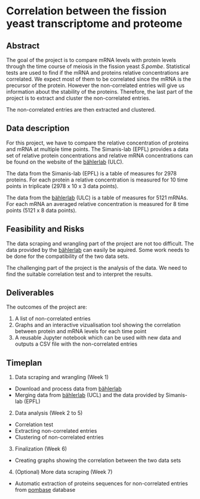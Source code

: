 # Correlation between the fission yeast transcriptome and proteome
## Abstract
The goal of the project is to compare mRNA levels with protein levels through the time course of meiosis in the fission yeast *S.pombe*. Statistical tests are used to find if the mRNA and proteins relative concentrations are correlated. We expect most of them to be correlated since the mRNA is the precursor of the protein. However the non-correlated entries will give us information about the stability of the proteins. Therefore, the last part of the project is to extract and cluster the non-correlated entries.

The non-correlated entries are then extracted and clustered.

## Data description
For this project, we have to compare the relative concentration of proteins and mRNA at multiple time points. The Simanis-lab (EPFL) provides a data set of relative protein concentrations and relative mRNA concentrations can be found on the website of the <a href="http://bahlerweb.cs.ucl.ac.uk/projects/sexualdifferentiation/meiosis/">bählerlab</a> (ULC). 

The data from the Simanis-lab (EPFL) is a table of measures for 2978 proteins. For each protein a relative concentration is measured for 10 time points in triplicate (2978 x 10 x 3 data points).

The data from the <a href="http://bahlerweb.cs.ucl.ac.uk/projects/sexualdifferentiation/meiosis/">bählerlab</a> (ULC) is a table of measures for 5121 mRNAs. For each mRNA an averaged relative concentration is measured for 8 time points (5121 x 8 data points).

## Feasibility and Risks
The data scraping and wrangling part of the project are not too difficult. The data provided by the <a href="http://bahlerweb.cs.ucl.ac.uk/projects/sexualdifferentiation/meiosis/">bählerlab</a> can easily be aquired. Some work needs to be done for the compatibility of the two data sets.

The challenging part of the project is the analysis of the data. We need to find the suitable correlation test and to interpret the results.

## Deliverables
The outcomes of the project are:
  1. A list of non-correlated entries
  2. Graphs and an interactive vizualisation tool showing the correlation between protein and mRNA levels for each time point
  3. A reusable Jupyter notebook which can be used with new data and outputs a CSV file with the non-correlated entries

## Timeplan
1. Data scraping and wrangling (Week 1)
  * Download and process data from <a href="http://bahlerweb.cs.ucl.ac.uk/projects/sexualdifferentiation/meiosis/">bählerlab</a>
  * Merging data from <a href="http://bahlerweb.cs.ucl.ac.uk/projects/sexualdifferentiation/meiosis/">bählerlab</a> (UCL) and the data provided by Simanis-lab (EPFL)
2. Data analysis (Week 2 to 5)
  * Correlation test
  * Extracting non-correlated entries
  * Clustering of non-correlated entries
3. Finalization (Week 6)
  * Creating graphs showing the correlation between the two data sets
4. (Optional) More data scraping (Week 7)
  * Automatic extraction of proteins sequences for non-correlated entries from <a href="https://www.pombase.org/">pombase</a> database
